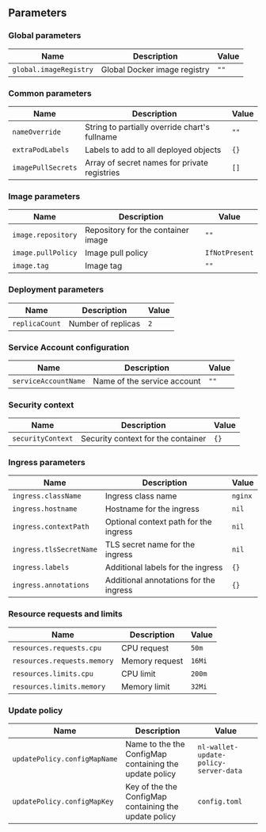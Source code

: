 ## Parameters

### Global parameters

| Name                   | Description                  | Value |
| ---------------------- | ---------------------------- | ----- |
| `global.imageRegistry` | Global Docker image registry | `""`  |

### Common parameters

| Name               | Description                                   | Value |
| ------------------ | --------------------------------------------- | ----- |
| `nameOverride`     | String to partially override chart's fullname | `""`  |
| `extraPodLabels`   | Labels to add to all deployed objects         | `{}`  |
| `imagePullSecrets` | Array of secret names for private registries  | `[]`  |

### Image parameters

| Name               | Description                        | Value          |
| ------------------ | ---------------------------------- | -------------- |
| `image.repository` | Repository for the container image | `""`           |
| `image.pullPolicy` | Image pull policy                  | `IfNotPresent` |
| `image.tag`        | Image tag                          | `""`           |

### Deployment parameters

| Name           | Description        | Value |
| -------------- | ------------------ | ----- |
| `replicaCount` | Number of replicas | `2`   |

### Service Account configuration

| Name                 | Description                 | Value |
| -------------------- | --------------------------- | ----- |
| `serviceAccountName` | Name of the service account | `""`  |

### Security context

| Name              | Description                        | Value |
| ----------------- | ---------------------------------- | ----- |
| `securityContext` | Security context for the container | `{}`  |

### Ingress parameters

| Name                    | Description                            | Value   |
| ----------------------- | -------------------------------------- | ------- |
| `ingress.className`     | Ingress class name                     | `nginx` |
| `ingress.hostname`      | Hostname for the ingress               | `nil`   |
| `ingress.contextPath`   | Optional context path for the ingress  | `nil`   |
| `ingress.tlsSecretName` | TLS secret name for the ingress        | `nil`   |
| `ingress.labels`        | Additional labels for the ingress      | `{}`    |
| `ingress.annotations`   | Additional annotations for the ingress | `{}`    |

### Resource requests and limits

| Name                        | Description    | Value  |
| --------------------------- | -------------- | ------ |
| `resources.requests.cpu`    | CPU request    | `50m`  |
| `resources.requests.memory` | Memory request | `16Mi` |
| `resources.limits.cpu`      | CPU limit      | `200m` |
| `resources.limits.memory`   | Memory limit   | `32Mi` |

### Update policy

| Name                         | Description                                            | Value                                 |
| ---------------------------- | ------------------------------------------------------ | ------------------------------------- |
| `updatePolicy.configMapName` | Name to the the ConfigMap containing the update policy | `nl-wallet-update-policy-server-data` |
| `updatePolicy.configMapKey`  | Key of the the ConfigMap containing the update policy  | `config.toml`                         |

